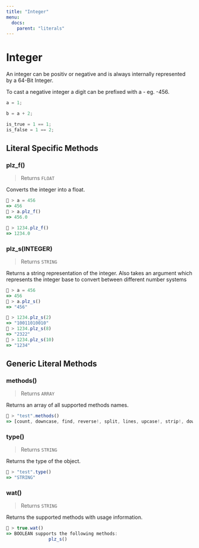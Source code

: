 ```yaml
---
title: "Integer"
menu:
  docs:
    parent: "literals"
---
```

# Integer

An integer can be positiv or negative and is always internally represented by a 64-Bit Integer.

To cast a negative integer a digit can be prefixed with a - eg. -456.


```js
a = 1;

b = a + 2;

is_true = 1 == 1;
is_false = 1 == 2;
```

## Literal Specific Methods

### plz_f()
> Returns `FLOAT`

Converts the integer into a float.


```js
🚀 > a = 456
=> 456
🚀 > a.plz_f()
=> 456.0

🚀 > 1234.plz_f()
=> 1234.0
```


### plz_s(INTEGER)
> Returns `STRING`

Returns a string representation of the integer. Also takes an argument which represents the integer base to convert between different number systems


```js
🚀 > a = 456
=> 456
🚀 > a.plz_s()
=> "456"

🚀 > 1234.plz_s(2)
=> "10011010010"
🚀 > 1234.plz_s(8)
=> "2322"
🚀 > 1234.plz_s(10)
=> "1234"
```



## Generic Literal Methods

### methods()
> Returns `ARRAY`

Returns an array of all supported methods names.

```js
🚀 > "test".methods()
=> [count, downcase, find, reverse!, split, lines, upcase!, strip!, downcase!, size, plz_i, replace, reverse, strip, upcase]
```

### type()
> Returns `STRING`

Returns the type of the object.

```js
🚀 > "test".type()
=> "STRING"
```

### wat()
> Returns `STRING`

Returns the supported methods with usage information.

```js
🚀 > true.wat()
=> BOOLEAN supports the following methods:
				plz_s()
```
